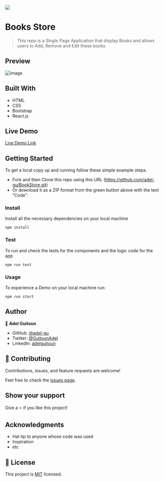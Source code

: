 ![](https://img.shields.io/badge/Microverse-blueviolet)

# Books Store

> This repo is a Single Page Application that display Books and allows users to Add, Remove and Edit these books 

## Preview
![image](https://user-images.githubusercontent.com/68030297/201489721-9cf6edc8-3ee9-481a-b7ea-317c9236b4f0.png)

## Built With

- HTML
- CSS
- Bootstrap
- React.js

## Live Demo 

[Live Demo Link](https://livedemo.com)

## Getting Started
To get a local copy up and running follow these simple example steps.

- Fork and then Clone this repo using this URL (https://github.com/adel-gu/BookStore.git) 
- Or download it as a ZIP format from the green button above with the text "Code".

### Install
Install all the necessary dependencies on your local machine
```
npm install
```
### Test
To run and check the tests for the components and the logic code for the app
```
npm run test
```
### Usage
To experience a Demo on your local machine run:
```
npm run start
```

## Author

👤 **Adel Guitoun**

- GitHub: [@adel-gu](https://github.com/adel-gu)
- Twitter: [@GuitounAdel](https://twitter.com/@GuitounAdel)
- LinkedIn: [adelguitoun](https://linkedin.com/in/adelguitoun)


## 🤝 Contributing

Contributions, issues, and feature requests are welcome!

Feel free to check the [issues page](../../issues/).

## Show your support

Give a ⭐️ if you like this project!

## Acknowledgments

- Hat tip to anyone whose code was used
- Inspiration
- etc

## 📝 License

This project is [MIT](./lICENSE) licensed.
